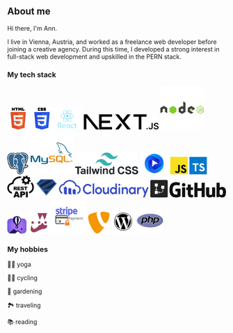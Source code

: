 ## About me
Hi there, I'm Ann.

I live in Vienna, Austria, and worked as a freelance web developer before joining a creative agency.
During this time, I developed a strong interest in full-stack web development and upskilled in the PERN stack.

### My tech stack
<img src="html5.png" height="50" title="HTML5"/> <img src="CSS3.png" height="50" title="CSS3"/> <img src="react.jpg" title="React" height="50"/> <img src="nextjs-13.png" height="35" title="NEXT.JS"/>  <img src="nodejs-logo-svgrepo-com.png" height="100" title="node.js"/>  <img src="postgresql.png" height="50" title="PostgreSQL"/>  <img src="MySQL.png" height="100" title="MySQL"/> <img src="tailwind-css-1.png" height="50" title="Tailwind CSS"/>  <img src="flowbite.webp" height="50" title="Flowbite"/>  <img src="js.png" height="40" title="JavaScript"/>  <img src="typescript.png" height="40" title="TypeScript"/>  <img src="restAPI.png" height="50" title="REST API"/>  <img src="zod.png" height="50" title="Zod"/>  <img src="cloudinary_logo_blue_0720_svg.png" height="40" title="Cloudinary"/>  <img src="drawSQL.jpg" height="40" title="drawSQL"/>  <img src="github.png" height="35" title="GitHub"/>  <img src="flyio.jpg" height="40" title="Fly.io"/>  <img src="jest.png" height="50" title="Jest"/>  <img src="Stripe-Payment-Logo.png" height="80" title="stripe"/> <img src="typo3.png" height="50" title="TYPO3"/>  <img src="WordPress_icon-icons.webp" height="55" title="WordPress"/>  <img src="php.png" height="60" title="PHP"/>

### My hobbies
🧘‍♀️ yoga

🚵‍♀️ cycling

🌹 gardening

🏞 traveling

📚 reading
